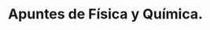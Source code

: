 ---
title: "Apuntes de Física y Química."  # Add a page title.
summary: "Apuntes de Física y Química."  # Add a page description.
type: "widget_page"  # Page type is a Widget Page
url: "recursos-fisica-quimica/apuntes"
---